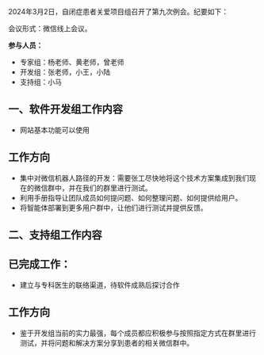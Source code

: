 2024年3月2日，自闭症患者关爱项目组召开了第九次例会。纪要如下：

会议形式：微信线上会议。

**参与人员：**

- 专家组：杨老师、黄老师，曾老师
- 开发组：张老师，小王，小陆
- 支持组：小马

## 一、软件开发组工作内容
* 网站基本功能可以使用

## 工作方向

* 集中对微信机器人路径的开发：需要张工尽快地将这个技术方案集成到我们现在的微信群中，并在我们的群里进行测试。
* 利用手册指导让团队成员如何提问题、如何整理问题、如何提供给用户。
* 将智能体部署到更多用户群中，让他们进行测试并提供反馈。

## 二、支持组工作内容
## 已完成工作：

* 建立与专科医生的联络渠道，待软件成熟后探讨合作

## 工作方向

* 鉴于开发组当前的实力最强，每个成员都应积极参与按照指定方式在群里进行测试，并将问题和解决方案分享到患者的相关微信群中。
